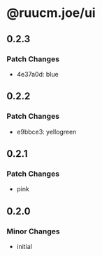 # @ruucm.joe/ui

## 0.2.3

### Patch Changes

- 4e37a0d: blue

## 0.2.2

### Patch Changes

- e9bbce3: yellogreen

## 0.2.1

### Patch Changes

- pink

## 0.2.0

### Minor Changes

- initial
